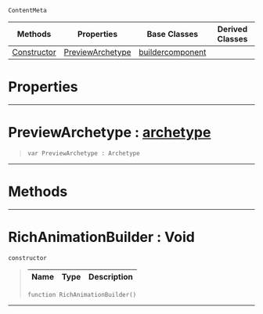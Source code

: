  `ContentMeta`

|Methods|Properties|Base Classes|Derived Classes|
|---|---|---|---|
|[ Constructor](richanimationbuilder.md#richanimationbuilder-voi)|[ PreviewArchetype](richanimationbuilder.md#previewarchetype-zilch-en)|[buildercomponent](buildercomponent.md)| |


 #  Properties


---  
 #  PreviewArchetype : [archetype](archetype.md)

> 
> ``` lang=cpp, name=Nada
> var PreviewArchetype : Archetype


---  
 #  Methods


---  
 #  RichAnimationBuilder : Void

 `constructor`

> 
> |Name|Type|Description|
> |---|---|---|
> ``` lang=cpp, name=Nada
> function RichAnimationBuilder()
> ``` 


---  
 

 